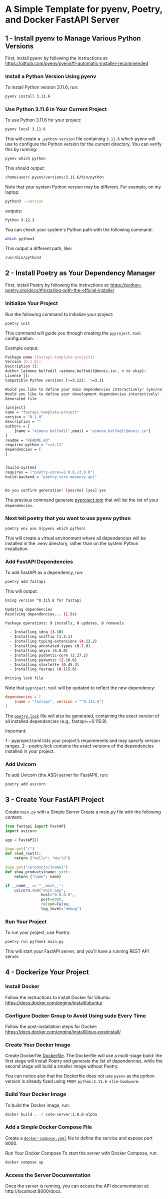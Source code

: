 # A Simple Template for pyenv, Poetry, and Docker FastAPI Server
## 1 - Install pyenv to Manage Various Python Versions
First, install pyenv by following the instructions at: https://github.com/pyenv/pyenv#1-automatic-installer-recommended

### Install a Python Version Using pyenv
To install Python version 3.11.6, run:

```bash
pyenv install 3.11.6
```

### Use Python 3.11.6 in Your Current Project
To use Python 3.11.6 for your project:

```bash
pyenv local 3.11.6
```

This will create a `.python-version` file containing `3.11.6` which pyenv will use to configure the Python version for the current directory. You can verify this by running:

```bash
pyenv which python
```

This should output:

```bash
/home/user/.pyenv/versions/3.11.6/bin/python
```

Note that your system Python version may be different. For example, on my laptop:

```bash
python3 --version
```

outputs:

```bash
Python 3.12.3
```

You can check your system's Python path with the following command:

```bash
which python3
```



This output a different path, like:

```bash
/usr/bin/python3
```

## 2 - Install Poetry as Your Dependency Manager
First, install Poetry by following the instructions at: https://python-poetry.org/docs/#installing-with-the-official-installer

### Initialize Your Project
Run the following command to initialize your project:

```bash
poetry init
```


This command will guide you through creating the `pyproject.toml` configuration.

Example output:

```bash
Package name [fastapi-template-project]:       
Version [0.1.0]:  
Description []:  
Author [aimene belfodil <aimene.belfodil@munic.io>, n to skip]:  
License []:  
Compatible Python versions [>=3.12]:  >=3.11

Would you like to define your main dependencies interactively? (yes/no) [yes] no
Would you like to define your development dependencies interactively? (yes/no) [yes] no
Generated file

[project]
name = "fastapi-template-project"
version = "0.1.0"
description = ""
authors = [
    {name = "aimene belfodil",email = "aimene.belfodil@munic.io"}
]
readme = "README.md"
requires-python = ">=3.11"
dependencies = [
]


[build-system]
requires = ["poetry-core>=2.0.0,<3.0.0"]
build-backend = "poetry.core.masonry.api"


Do you confirm generation? (yes/no) [yes] yes
```

The previous command generate [pyproject.tom](pyproject.tom) that will list the list of your `dependencies`.

### Next tell poetry that you want to use pyenv python 

```bash
poetry env use $(pyenv which python)
```

This will create a virtual environment where all dependencies will be installed in the .venv directory, rather than on the system Python installation.

### Add FastAPI Dependencies
To add FastAPI as a dependency, run:

```bash
poetry add fastapi
```

This will output:

```bash
Using version ^0.115.8 for fastapi

Updating dependencies
Resolving dependencies... (1.5s)

Package operations: 9 installs, 0 updates, 0 removals

  - Installing idna (3.10)
  - Installing sniffio (1.3.1)
  - Installing typing-extensions (4.12.2)
  - Installing annotated-types (0.7.0)
  - Installing anyio (4.8.0)
  - Installing pydantic-core (2.27.2)
  - Installing pydantic (2.10.6)
  - Installing starlette (0.45.3)
  - Installing fastapi (0.115.8)

Writing lock file
```

Note that `pyproject.toml` will be updated to reflect the new dependency:

```toml
dependencies = [
    {name = "fastapi", version = "^0.115.8"}
]
```

The [`poetry.lock`](poetry.lock) file will also be generated, containing the exact version of all installed dependencies (e.g., fastapi==0.115.8).

Important:

1 - pyproject.toml lists your project’s requirements and may specify version ranges.
2 - poetry.lock contains the exact versions of the dependencies installed in your project.


### Add Uvicorn

To add Uvicorn (the ASGI server for FastAPI), run:

```bash
poetry add uvicorn
```

## 3 - Create Your FastAPI Project
Create `main.py` with a Simple Server
Create a main.py file with the following content:

```python
from fastapi import FastAPI
import uvicorn

app = FastAPI()

@app.get("/")
def read_root():
    return {"Hello": "World"}

@app.get("/products/{name}")
def show_products(name: str):
    return {"name": name}

if __name__ == "__main__":
    uvicorn.run("main:app", 
                host="0.0.0.0", 
                port=8000, 
                reload=False, 
                log_level="debug")
```

### Run Your Project
To run your project, use Poetry:

``` bash
poetry run python3 main.py
```

This will start your FastAPI server, and you'll have a running REST API server.

## 4 - Dockerize Your Project
### Install Docker
Follow the instructions to install Docker for Ubuntu: https://docs.docker.com/engine/install/ubuntu/

### Configure Docker Group to Avoid Using sudo Every Time
Follow the post-installation steps for Docker: https://docs.docker.com/engine/install/linux-postinstall/

### Create Your Docker Image
Create Dockerfile [Dockerfile](Dockerfile). The Dockerfile will use a multi-stage build: the first stage will install Poetry and generate the list of dependencies, while the second stage will build a smaller image without Poetry.

You can notice also that the Dockerfile does not use `pyenv` as the python version is already fixed using `FROM python:3.11.6-slim-bookworm`. 

### Build Your Docker Image
To build the Docker image, run:

```bash
docker build . -t cute-server:1.0.0-alpha
```

### Add a Simple Docker Compose File
Create a [`docker-compose.yaml`](./docker-compose.yaml) file to define the service and expose port 8000.

Run Your Docker Compose
To start the server with Docker Compose, run:

```bash
docker compose up
```

### Access the Server Documentation
Once the server is running, you can access the API documentation at: http://localhost:8000/docs.